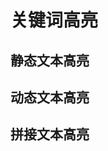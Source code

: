 <script lang="ts" setup>
    import HightlightVue1 from '../.vitepress/components/hightlight/demo-1.vue'
    import HightlightVue2 from '../.vitepress/components/hightlight/demo-2.vue'
    import HightlightVue3 from '../.vitepress/components/hightlight/demo-3.vue'
</script>

# 关键词高亮

## 静态文本高亮

<ClientOnly>
<HightlightVue1 />
</ClientOnly>

## 动态文本高亮

<ClientOnly>
<HightlightVue2 />
</ClientOnly>

## 拼接文本高亮

<ClientOnly>
<HightlightVue3 />
</ClientOnly>

<!--
<ClientOnly>
<HightlightVue />
</ClientOnly> -->
